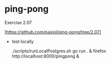 # ping-pong

Exercise 2.07

[https://github.com/pasiol/ping-pong/tree/2.07]

- test locally


    ./scripts/runLocalPostgres.sh
    go run . &
    firefox http://localhost:8000/pingpong &